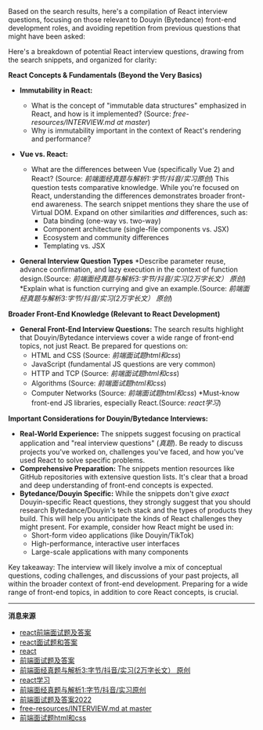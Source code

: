 Based on the search results, here's a compilation of React interview questions, focusing on those relevant to Douyin (Bytedance) front-end development roles, and avoiding repetition from previous questions that might have been asked:

Here's a breakdown of potential React interview questions, drawing from the search snippets, and organized for clarity:

**React Concepts & Fundamentals (Beyond the Very Basics)**

*   **Immutability in React:**
    *   What is the concept of "immutable data structures" emphasized in React, and how is it implemented? (Source: *free-resources/INTERVIEW.md at master*)
    *   Why is immutability important in the context of React's rendering and performance?

*   **Vue vs. React:**
    *   What are the differences between Vue (specifically Vue 2) and React? (Source: *前端面经真题与解析1:字节/抖音/实习原创*)  This question tests comparative knowledge. While you're focused on React, understanding the differences demonstrates broader front-end awareness.  The search snippet mentions they share the use of Virtual DOM.  Expand on other similarities *and* differences, such as:
        *   Data binding (one-way vs. two-way)
        *   Component architecture (single-file components vs. JSX)
        *   Ecosystem and community differences
        *   Templating vs. JSX

* **General Interview Question Types**
    *Describe parameter reuse, advance confirmation, and lazy execution in the context of function design.(Source: *前端面经真题与解析3:字节/抖音/实习(2万字长文） 原创*)
    *Explain what is function currying and give an example.(Source: *前端面经真题与解析3:字节/抖音/实习(2万字长文） 原创*)

**Broader Front-End Knowledge (Relevant to React Development)**

*   **General Front-End Interview Questions:** The search results highlight that Douyin/Bytedance interviews cover a wide range of front-end topics, not just React. Be prepared for questions on:
    *   HTML and CSS (Source: *前端面试题html和css*)
    *   JavaScript (fundamental JS questions are very common)
    *   HTTP and TCP (Source: *前端面试题html和css*)
    *   Algorithms (Source: *前端面试题html和css*)
    *   Computer Networks (Source: *前端面试题html和css*)
    *Must-know front-end JS libraries, especially React.(Source: *react学习*)

**Important Considerations for Douyin/Bytedance Interviews:**

*   **Real-World Experience:** The snippets suggest focusing on practical application and "real interview questions" (*真题*). Be ready to discuss projects you've worked on, challenges you've faced, and how you've used React to solve specific problems.
*   **Comprehensive Preparation:**  The snippets mention resources like GitHub repositories with extensive question lists. It's clear that a broad and deep understanding of front-end concepts is expected.
*  **Bytedance/Douyin Specific:** While the snippets don't give *exact* Douyin-specific React questions, they strongly suggest that you should research Bytedance/Douyin's tech stack and the types of products they build. This will help you anticipate the kinds of React challenges they might present. For example, consider how React might be used in:
    *   Short-form video applications (like Douyin/TikTok)
    *   High-performance, interactive user interfaces
    *   Large-scale applications with many components

Key takeaway: The interview will likely involve a mix of conceptual questions, coding challenges, and discussions of your past projects, all within the broader context of front-end development. Preparing for a wide range of front-end topics, in addition to core React concepts, is crucial.


---
**消息来源**
- [react前端面试题及答案](https://www.douyin.com/search/react%E5%89%8D%E7%AB%AF%E9%9D%A2%E8%AF%95%E9%A2%98%E5%8F%8A%E7%AD%94%E6%A1%88)
- [react面试题和答案](https://www.douyin.com/search/react%E9%9D%A2%E8%AF%95%E9%A2%98%E5%92%8C%E7%AD%94%E6%A1%88)
- [react](https://www.douyin.com/search/react%20)
- [前端面试题及答案](https://www.douyin.com/search/%E5%89%8D%E7%AB%AF%E9%9D%A2%E8%AF%95%E9%A2%98%E5%8F%8A%E7%AD%94%E6%A1%88)
- [前端面经真题与解析3:字节/抖音/实习(2万字长文） 原创](https://blog.csdn.net/LangLiGeLangLang/article/details/130734752)
- [react学习](https://www.douyin.com/search/react%E5%AD%A6%E4%B9%A0)
- [前端面经真题与解析1:字节/抖音/实习原创](https://blog.csdn.net/LangLiGeLangLang/article/details/130681086)
- [前端面试题及答案2022](https://www.douyin.com/zhuanti/7171501098291726372)
- [free-resources/INTERVIEW.md at master](https://github.com/hou1217/free-resources/blob/master/INTERVIEW.md)
- [前端面试题html和css](https://www.douyin.com/search/%E5%89%8D%E7%AB%AF%E9%9D%A2%E8%AF%95%E9%A2%98html%E5%92%8Ccss)
